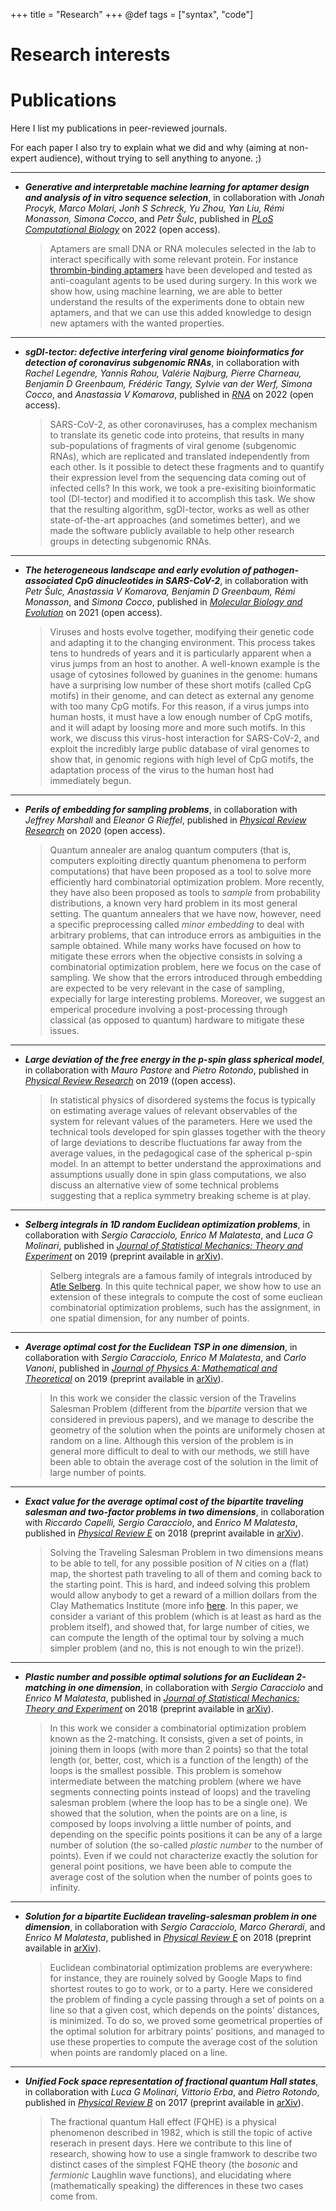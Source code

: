 +++
title = "Research"
+++
@def tags = ["syntax", "code"]

# Research interests


# Publications
Here I list my publications in peer-reviewed journals. 

For each paper I also try to explain what we did and why (aiming at non-expert audience), without trying to sell anything to anyone. ;) 

---------------------
* **_Generative and interpretable machine learning for aptamer design and analysis of in vitro sequence selection_**, in collaboration with _Jonah Procyk, Marco Molari, Jonh S Schreck, Yu Zhou, Yan Liu, Rémi Monasson, Simona Cocco_, and _Petr Šulc_, published in [*PLoS Computational Biology*](https://journals.plos.org/ploscompbiol/article?id=10.1371/journal.pcbi.1010561) on 2022 (open access).
    > Aptamers are small DNA or RNA molecules selected in the lab to interact specifically with some relevant protein. For instance [thrombin-binding aptamers](https://en.wikipedia.org/wiki/Anti-thrombin_aptamers) have been developed and tested as anti-coagulant agents to be used during surgery. In this work we show how, using machine learning, we are able to better understand the results of the experiments done to obtain new aptamers, and that we can use this added knowledge to design new aptamers with the wanted properties. 

---------------------

* **_sgDI-tector: defective interfering viral genome bioinformatics for detection of coronavirus subgenomic RNAs_**, in collaboration with _Rachel Legendre, Yannis Rahou, Valérie Najburg, Pierre Charneau, Benjamin D Greenbaum, Frédéric Tangy, Sylvie van der Werf, Simona Cocco_, and _Anastassia V Komarova_, published in [*RNA*](https://rnajournal.cshlp.org/content/28/3/277.short) on 2022 (open access).
    > SARS-CoV-2, as other coronaviruses, has a complex mechanism to translate its genetic code into proteins, that results in many sub-populations of fragments of viral genome (subgenomic RNAs), which are replicated and translated independently from each other. Is it possible to detect these fragments and to quantify their expression level from the sequencing data coming out of infected cells? In this work, we took a pre-exisiting bioinformatic tool (DI-tector) and modified it to accomplish this task. We show that the resulting algorithm, sgDI-tector, works as well as other state-of-the-art approaches (and sometimes better), and we made the software publicly available to help other research groups in detecting subgenomic RNAs.

---------------------

* **_The heterogeneous landscape and early evolution of pathogen-associated CpG dinucleotides in SARS-CoV-2_**, in collaboration with _Petr Šulc, Anastassia V Komarova, Benjamin D Greenbaum, Rémi Monasson_, and _Simona Cocco_, published in [*Molecular Biology and Evolution*](https://academic.oup.com/mbe/article/38/6/2428/6130826) on 2021 (open access).
    > Viruses and hosts evolve together, modifying their genetic code and adapting it to the changing environment. This process takes tens to hundreds of years and it is particularly apparent when a virus jumps from an host to another. A well-known example is the usage of cytosines followed by guanines in the genome: humans have a surprising low number of these short motifs (called CpG motifs) in their genome, and can detect as external any genome with too many CpG motifs. For this reason, if a virus jumps into human hosts, it must have a low enough number of CpG motifs, and it will adapt by loosing more and more such motifs. In this work, we discuss this virus-host interaction for SARS-CoV-2, and exploit the incredibly large public database of viral genomes to show that, in genomic regions with high level of CpG motifs, the adaptation process of the virus to the human host had immediately begun. 

---------------------

* **_Perils of embedding for sampling problems_**, in collaboration with _Jeffrey Marshall_ and _Eleanor G Rieffel_, published in [*Physical Review Research*](https://journals.aps.org/prresearch/abstract/10.1103/PhysRevResearch.2.023020) on 2020 (open access).
    > Quantum annealer are analog quantum computers (that is, computers exploiting directly quantum phenomena to perform computations) that have been proposed as a tool to solve more efficiently hard combinatorial optimization problem. More recently, they have also been proposed as tools to _sample_ from probability distributions, a known very hard problem in its most general setting. The quantum annealers that we have now, however, need a specific preprocessing called _minor embedding_ to deal with arbitrary problems, that can introduce errors as ambiguities in the sample obtained. While many works have focused on how to mitigate these errors when the objective consists in solving a combinatorial optimization problem, here we focus on the case of sampling. We show that the errors introduced through embedding are expected to be very relevant in the case of sampling, expecially for large interesting problems. Moreover, we suggest an emperical procedure involving a post-processing through classical (as opposed to quantum) hardware to mitigate these issues. 

---------------------

* **_Large deviation of the free energy in the p-spin glass spherical model_**, in collaboration with _Mauro Pastore_ and _Pietro Rotondo_, published in [*Physical Review Research*](https://journals.aps.org/prresearch/abstract/10.1103/PhysRevResearch.1.033116) on 2019 ((open access).
    > In statistical physics of disordered systems the focus is typically on estimating average values of relevant observables of the system for relevant values of the parameters. Here we used the technical tools developed for spin glasses together with the theory of large deviations to describe fluctuations far away from the average values, in the pedagogical case of the spherical p-spin model. In an attempt to better understand the approximations and assumptions usually done in spin glass computations, we also discuss an alternative view of some technical problems suggesting that a replica symmetry breaking scheme is at play. 

---------------------

* **_Selberg integrals in 1D random Euclidean optimization problems_**, in collaboration with _Sergio Caracciolo, Enrico M Malatesta_, and _Luca G Molinari_, published in [*Journal of Statistical Mechanics: Theory and Experiment*](https://iopscience.iop.org/article/10.1088/1742-5468/ab11d7) on 2019 (preprint available in [arXiv](https://arxiv.org/abs/1810.00587)).
    > Selberg integrals are a famous family of integrals introduced by [Atle Selberg](https://en.wikipedia.org/wiki/Atle_Selberg). In this quite technical paper, we show how to use an extension of these integrals to compute the cost of some eucliean combinatorial optimization problems, such has the assignment, in one spatial dimension, for any number of points.

---------------------

* **_Average optimal cost for the Euclidean TSP in one dimension_**, in collaboration with _Sergio Caracciolo, Enrico M Malatesta_, and _Carlo Vanoni_, published in [*Journal of Physics A: Mathematical and Theoretical*](https://iopscience.iop.org/article/10.1088/1751-8121/ab1600) on 2019 (preprint available in [arXiv](https://arxiv.org/abs/1811.08265)).
    > In this work we consider the classic version of the Travelins Salesman Problem (different from the _bipartite_ version that we considered in previous papers), and we manage to describe the geometry of the solution when the points are uniformely chosen at random on a line. Although this version of the problem is in general more difficult to deal to with our methods, we still have been able to obtain the average cost of the solution in the limit of large number of points.

---------------------


* **_Exact value for the average optimal cost of the bipartite traveling salesman and two-factor problems in two dimensions_**, in collaboration with _Riccardo Capelli, Sergio Caracciolo_, and _Enrico M Malatesta_, published in [*Physical Review E*](https://journals.aps.org/pre/abstract/10.1103/PhysRevE.98.030101) on 2018 (preprint available in [arXiv](https://arxiv.org/abs/1807.03559)).
    > Solving the Traveling Salesman Problem in two dimensions means to be able to tell, for any possible position of $N$ cities on a (flat) map, the shortest path traveling to all of them and coming back to the starting point. This is hard, and indeed solving this problem would allow anybody to get a reward of a million dollars from the Clay Mathematics Institute (more info [here](https://www.claymath.org/millennium-problems/p-vs-np-problem). In this paper, we consider a variant of this problem (which is at least as hard as the problem itself), and showed that, for large number of cities, we can compute the length of the optimal tour by solving a much simpler problem (and no, this is not enough to win the prize!).

---------------------

* **_Plastic number and possible optimal solutions for an Euclidean 2-matching in one dimension_**, in collaboration with _Sergio Caracciolo_ and _Enrico M Malatesta_, published in [*Journal of Statistical Mechanics: Theory and Experiment*](https://iopscience.iop.org/article/10.1088/1742-5468/aad3f7) on 2018 (preprint available in [arXiv](https://arxiv.org/abs/1805.07178)).
    > In this work we consider a combinatorial optimization problem known as the 2-matching. It consists, given a set of points, in joining them in loops (with more than 2 points) so that the total length (or, better, cost, which is a function of the length) of the loops is the smallest possible. This problem is somehow intermediate between the matching problem (where we have segments connecting points instead of loops) and the traveling salesman problem (where the loop has to be a single one). We showed that the solution, when the points are on a line, is composed by loops involving a little number of points, and depending on the specific points positions it can be any of a large number of solution (the so-called _plastic number_ to the number of points). Even if we could not characterize exactly the solution for general point positions, we have been able to compute the average cost of the solution when the number of points goes to infinity.

---------------------

* **_Solution for a bipartite Euclidean traveling-salesman problem in one dimension_**, in collaboration with _Sergio Caracciolo, Marco Gherardi_, and _Enrico M Malatesta_, published in [*Physical Review E*](https://journals.aps.org/pre/abstract/10.1103/PhysRevE.97.052109) on 2018 (preprint available in [arXiv](https://arxiv.org/abs/1802.01545)).
    > Euclidean combinatorial optimization problems are everywhere: for instance, they are rouinely solved by Google Maps to find shortest routes to go to work, or to a party. Here we considered the problem of finding a cycle passing through a set of points on a line so that a given cost, which depends on the points' distances, is minimized. To do so, we proved some geometrical properties of the optimal solution for arbitrary points' positions, and managed to use these properties to compute the average cost of the solution when points are randomly placed on a line.

---------------------

* **_Unified Fock space representation of fractional quantum Hall states_**, in collaboration with _Luca G Molinari, Vittorio Erba_, and _Pietro Rotondo_, published in [*Physical Review B*](https://journals.aps.org/prb/abstract/10.1103/PhysRevB.95.245123) on 2017 (preprint available in [arXiv](https://arxiv.org/abs/1705.07073)).
    > The fractional quantum Hall effect (FQHE) is a physical phenomenon described in 1982, which is still the topic of active reserach in present days. Here we contribute to this line of research, showing how to use a single framwork to describe two distinct cases of the simplest FQHE theory (the _bosonic_ and _fermionic_ Laughlin wave functions), and elucidating where (mathematically speaking) the differences in these two cases come from.


